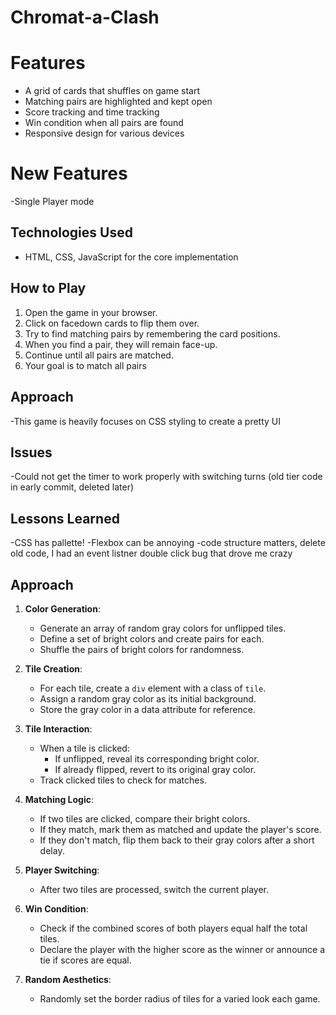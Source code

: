 # Chromat-a-Clash

# Features
- A grid of cards that shuffles on game start
- Matching pairs are highlighted and kept open
- Score tracking and time tracking
- Win condition when all pairs are found
- Responsive design for various devices

# New Features
-Single Player mode

## Technologies Used
- HTML, CSS, JavaScript for the core implementation

## How to Play
1. Open the game in your browser.
2. Click on facedown cards to flip them over.
3. Try to find matching pairs by remembering the card positions.
4. When you find a pair, they will remain face-up.
5. Continue until all pairs are matched.
6. Your goal is to match all pairs

## Approach 
-This game is heavily focuses on CSS styling to create a pretty UI

## Issues
-Could not get the timer to work properly with switching turns (old tier code in early commit, deleted later)

## Lessons Learned
-CSS has pallette!
-Flexbox can be annoying
-code structure matters, delete old code, I had an event listner double click bug that drove me crazy

## Approach

1. **Color Generation**:
   - Generate an array of random gray colors for unflipped tiles.
   - Define a set of bright colors and create pairs for each.
   - Shuffle the pairs of bright colors for randomness.

2. **Tile Creation**:
   - For each tile, create a `div` element with a class of `tile`.
   - Assign a random gray color as its initial background.
   - Store the gray color in a data attribute for reference.

3. **Tile Interaction**:
   - When a tile is clicked:
     - If unflipped, reveal its corresponding bright color.
     - If already flipped, revert to its original gray color.
   - Track clicked tiles to check for matches.

4. **Matching Logic**:
   - If two tiles are clicked, compare their bright colors.
   - If they match, mark them as matched and update the player's score.
   - If they don't match, flip them back to their gray colors after a short delay.

5. **Player Switching**:
   - After two tiles are processed, switch the current player.

6. **Win Condition**:
   - Check if the combined scores of both players equal half the total tiles.
   - Declare the player with the higher score as the winner or announce a tie if scores are equal.

7. **Random Aesthetics**:
   - Randomly set the border radius of tiles for a varied look each game.



